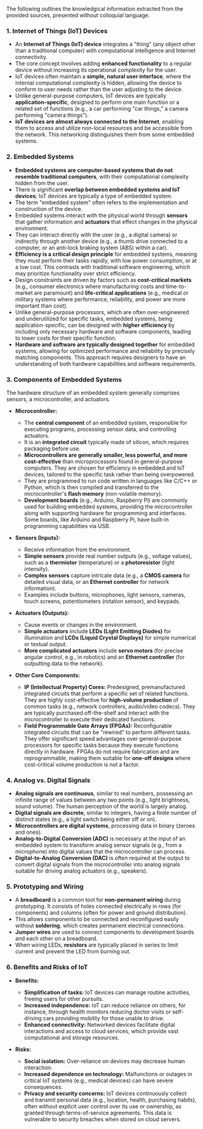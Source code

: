 
The following outlines the knowledgical information extracted from the provided sources, presented without colloquial language.

### **1. Internet of Things (IoT) Devices**

*   An **Internet of Things (IoT) device** integrates a "thing" (any object other than a traditional computer) with computational intelligence and Internet connectivity.
*   The core concept involves adding **enhanced functionality** to a regular device without increasing its operational complexity for the user.
*   IoT devices often maintain a **simple, natural user interface**, where the internal computational complexity is hidden, allowing the device to conform to user needs rather than the user adjusting to the device.
*   Unlike general-purpose computers, IoT devices are typically **application-specific**, designed to perform one main function or a related set of functions (e.g., a car performing "car things," a camera performing "camera things").
*   **IoT devices are almost always connected to the Internet**, enabling them to access and utilize non-local resources and be accessible from the network. This networking distinguishes them from some embedded systems.

### **2. Embedded Systems**

*   **Embedded systems are computer-based systems that do not resemble traditional computers**, with their computational complexity hidden from the user.
*   There is significant **overlap between embedded systems and IoT devices**; IoT devices are typically a type of embedded system.
*   The term "embedded system" often refers to the implementation and construction of the device.
*   Embedded systems interact with the physical world through **sensors** that gather information and **actuators** that effect changes in the physical environment.
*   They can interact directly with the user (e.g., a digital camera) or indirectly through another device (e.g., a thumb drive connected to a computer, or an anti-lock braking system (ABS) within a car).
*   **Efficiency is a critical design principle** for embedded systems, meaning they must perform their tasks rapidly, with low power consumption, or at a low cost. This contrasts with traditional software engineering, which may prioritize functionality over strict efficiency.
*   Design constraints are driven by factors such as **cost-critical markets** (e.g., consumer electronics where manufacturing costs and time-to-market are paramount) and **life-critical applications** (e.g., medical or military systems where performance, reliability, and power are more important than cost).
*   Unlike general-purpose processors, which are often over-engineered and underutilized for specific tasks, embedded systems, being application-specific, can be designed with **higher efficiency** by including only necessary hardware and software components, leading to lower costs for their specific function.
*   **Hardware and software are typically designed together** for embedded systems, allowing for optimized performance and reliability by precisely matching components. This approach requires designers to have an understanding of both hardware capabilities and software requirements.

### **3. Components of Embedded Systems**

The hardware structure of an embedded system generally comprises sensors, a microcontroller, and actuators.

*   **Microcontroller:**
    *   The **central component** of an embedded system, responsible for executing programs, processing sensor data, and controlling actuators.
    *   It is an **integrated circuit** typically made of silicon, which requires packaging before use.
    *   **Microcontrollers are generally smaller, less powerful, and more cost-effective** than microprocessors found in general-purpose computers. They are chosen for efficiency in embedded and IoT devices, tailored to the specific task rather than being overpowered.
    *   They are programmed to run code written in languages like C/C++ or Python, which is then compiled and transferred to the microcontroller's **flash memory** (non-volatile memory).
    *   **Development boards** (e.g., Arduino, Raspberry Pi) are commonly used for building embedded systems, providing the microcontroller along with supporting hardware for programming and interfaces. Some boards, like Arduino and Raspberry Pi, have built-in programming capabilities via USB.

*   **Sensors (Inputs):**
    *   Receive information from the environment.
    *   **Simple sensors** provide real number outputs (e.g., voltage values), such as a **thermistor** (temperature) or a **photoresistor** (light intensity).
    *   **Complex sensors** capture intricate data (e.g., a **CMOS camera** for detailed visual data, or an **Ethernet controller** for network information).
    *   Examples include buttons, microphones, light sensors, cameras, touch screens, potentiometers (rotation sensor), and keypads.

*   **Actuators (Outputs):**
    *   Cause events or changes in the environment.
    *   **Simple actuators** include **LEDs (Light Emitting Diodes)** for illumination and **LCDs (Liquid Crystal Displays)** for simple numerical or textual output.
    *   **More complicated actuators** include **servo motors** (for precise angular control, e.g., in robotics) and an **Ethernet controller** (for outputting data to the network).

*   **Other Core Components:**
    *   **IP (Intellectual Property) Cores:** Predesigned, premanufactured integrated circuits that perform a specific set of related functions. They are highly cost-effective for **high-volume production** of common tasks (e.g., network controllers, audio/video codecs). They are typically purchased off-the-shelf and interact with the microcontroller to execute their dedicated functions.
    *   **Field Programmable Gate Arrays (FPGAs):** Reconfigurable integrated circuits that can be "rewired" to perform different tasks. They offer significant speed advantages over general-purpose processors for specific tasks because they execute functions directly in hardware. FPGAs do not require fabrication and are reprogrammable, making them suitable for **one-off designs** where cost-critical volume production is not a factor.

### **4. Analog vs. Digital Signals**

*   **Analog signals are continuous**, similar to real numbers, possessing an infinite range of values between any two points (e.g., light brightness, sound volume). The human perception of the world is largely analog.
*   **Digital signals are discrete**, similar to integers, having a finite number of distinct states (e.g., a light switch being either off or on).
*   **Microcontrollers are digital systems**, processing data in binary (zeroes and ones).
*   **Analog-to-Digital Conversion (ADC)** is necessary at the input of an embedded system to transform analog sensor signals (e.g., from a microphone) into digital values that the microcontroller can process.
*   **Digital-to-Analog Conversion (DAC)** is often required at the output to convert digital signals from the microcontroller into analog signals suitable for driving analog actuators (e.g., speakers).

### **5. Prototyping and Wiring**

*   A **breadboard** is a common tool for **non-permanent wiring** during prototyping. It consists of holes connected electrically in rows (for components) and columns (often for power and ground distribution).
*   This allows components to be connected and reconfigured easily without **soldering**, which creates permanent electrical connections.
*   **Jumper wires** are used to connect components to development boards and each other on a breadboard.
*   When wiring LEDs, **resistors** are typically placed in series to limit current and prevent the LED from burning out.

### **6. Benefits and Risks of IoT**

*   **Benefits:**
    *   **Simplification of tasks:** IoT devices can manage routine activities, freeing users for other pursuits.
    *   **Increased independence:** IoT can reduce reliance on others, for instance, through health monitors reducing doctor visits or self-driving cars providing mobility for those unable to drive.
    *   **Enhanced connectivity:** Networked devices facilitate digital interactions and access to cloud services, which provide vast computational and storage resources.

*   **Risks:**
    *   **Social isolation:** Over-reliance on devices may decrease human interaction.
    *   **Increased dependence on technology:** Malfunctions or outages in critical IoT systems (e.g., medical devices) can have severe consequences.
    *   **Privacy and security concerns:** IoT devices continuously collect and transmit personal data (e.g., location, health, purchasing habits), often without explicit user control over its use or ownership, as granted through terms-of-service agreements. This data is vulnerable to security breaches when stored on cloud servers.

